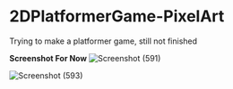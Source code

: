 # 2DPlatformerGame-PixelArt

Trying to make a platformer game, still not finished


**Screenshot For Now**
![Screenshot (591)](https://user-images.githubusercontent.com/30801605/228430904-95cbcb27-051c-43a8-b9d6-7eb33e0f83ea.png)

![Screenshot (593)](https://user-images.githubusercontent.com/30801605/228430916-3223ccf5-cb4c-40a0-b5a8-771530a88923.png)
